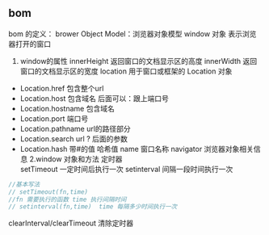 ## bom
bom 的定义： brower Object Model：浏览器对象模型
window 对象  表示浏览器打开的窗口
1. window的属性 
innerHeight 返回窗口的文档显示区的高度
innerWidth  返回窗口的文档显示区的宽度
location   用于窗口或框架的 Location 对象
 - Location.href 包含整个url
 - Location.host 包含域名 后面可以：跟上端口号  
 - Location.hostname 包含域名
 - Location.port 端口号
 - Location.pathname url的路径部分
 - Location.search url ? 后面的参数
 - Location.hash  带#的值 哈希值
name  窗口名称 
navigator 浏览器对象相关信息 
2.window 对象和方法 定时器  
setTimeout  一定时间后执行一次
setinterval  间隔一段时间执行一次 
```js
//基本写法
// setTimeout(fn,time)
//fn 需要执行的函数 time 执行间隔时间 
// setinterval(fn,time)  time 每隔多少时间执行一次
```
clearInterval/clearTimeout 清除定时器 


